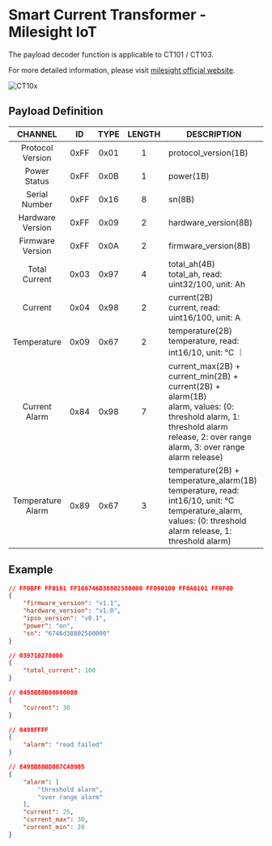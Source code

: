 # Smart Current Transformer - Milesight IoT

The payload decoder function is applicable to CT101 / CT103.

For more detailed information, please visit [milesight official website](https://www.milesight-iot.com).

![CT10x](CT10x.png)

## Payload Definition

|      CHANNEL      |  ID  | TYPE | LENGTH | DESCRIPTION                                                                                                                                                                        |
| :---------------: | :--: | :--: | :----: | ---------------------------------------------------------------------------------------------------------------------------------------------------------------------------------- |
| Protocol Version  | 0xFF | 0x01 |   1    | protocol_version(1B)                                                                                                                                                               |
|   Power Status    | 0xFF | 0x0B |   1    | power(1B)                                                                                                                                                                          |
|   Serial Number   | 0xFF | 0x16 |   8    | sn(8B)                                                                                                                                                                             |
| Hardware Version  | 0xFF | 0x09 |   2    | hardware_version(8B)                                                                                                                                                               |
| Firmware Version  | 0xFF | 0x0A |   2    | firmware_version(8B)                                                                                                                                                               |
|   Total Current   | 0x03 | 0x97 |   4    | total_ah(4B)<br />total_ah, read: uint32/100, unit: Ah                                                                                                                             |
|      Current      | 0x04 | 0x98 |   2    | current(2B)<br />current, read: uint16/100, unit: A                                                                                                                                |
|    Temperature    | 0x09 | 0x67 |   2    | temperature(2B)<br />temperature, read: int16/10, unit: ℃ ｜                                                                                                                       |
|   Current Alarm   | 0x84 | 0x98 |   7    | current_max(2B) + current_min(2B) + current(2B) + alarm(1B)<br />alarm, values: (0: threshold alarm, 1: threshold alarm release, 2: over range alarm, 3: over range alarm release) |
| Temperature Alarm | 0x89 | 0x67 |   3    | temperature(2B) + temperature_alarm(1B)<br />temperature, read: int16/10, unit: ℃<br />temperature_alarm, values: (0: threshold alarm release, 1: threshold alarm)                 |

## Example

```json
// FF0BFF FF0101 FF166746D38802580000 FF090100 FF0A0101 FF0F00
{
    "firmware_version": "v1.1",
    "hardware_version": "v1.0",
    "ipso_version": "v0.1",
    "power": "on",
    "sn": "6746d38802580000"
}

// 039710270000
{
    "total_current": 100
}

// 0498B80B00000000
{
    "current": 30
}

// 0498FFFF
{
    "alarm": "read failed"
}

// 8498B80BD007C40905
{
    "alarm": [
        "threshold alarm",
        "over range alarm"
    ],
    "current": 25,
    "current_max": 30,
    "current_min": 20
}
```
